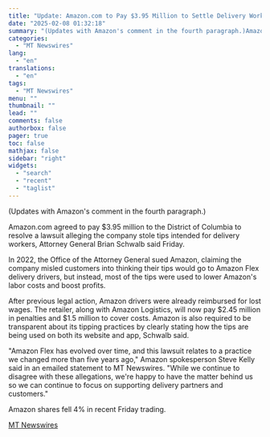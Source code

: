 ```yaml
---
title: "Update: Amazon.com to Pay $3.95 Million to Settle Delivery Workers Tips Lawsuit"
date: "2025-02-08 01:32:18"
summary: "(Updates with Amazon's comment in the fourth paragraph.)Amazon.com agreed to pay $3.95 million to the District of Columbia to resolve a lawsuit alleging the company stole tips intended for delivery workers, Attorney General Brian Schwalb said Friday. In 2022, the Office of the Attorney General sued Amazon, claiming the company..."
categories:
  - "MT Newswires"
lang:
  - "en"
translations:
  - "en"
tags:
  - "MT Newswires"
menu: ""
thumbnail: ""
lead: ""
comments: false
authorbox: false
pager: true
toc: false
mathjax: false
sidebar: "right"
widgets:
  - "search"
  - "recent"
  - "taglist"
---
```


(Updates with Amazon's comment in the fourth paragraph.)

Amazon.com agreed to pay $3.95 million to the District of Columbia to resolve a lawsuit alleging the company stole tips intended for delivery workers, Attorney General Brian Schwalb said Friday.

In 2022, the Office of the Attorney General sued Amazon, claiming the company misled customers into thinking their tips would go to Amazon Flex delivery drivers, but instead, most of the tips were used to lower Amazon's labor costs and boost profits.

After previous legal action, Amazon drivers were already reimbursed for lost wages. The retailer, along with Amazon Logistics, will now pay $2.45 million in penalties and $1.5 million to cover costs. Amazon is also required to be transparent about its tipping practices by clearly stating how the tips are being used on both its website and app, Schwalb said.

"Amazon Flex has evolved over time, and this lawsuit relates to a practice we changed more than five years ago," Amazon spokesperson Steve Kelly said in an emailed statement to MT Newswires. "While we continue to disagree with these allegations, we're happy to have the matter behind us so we can continue to focus on supporting delivery partners and customers."

Amazon shares fell 4% in recent Friday trading.

[MT Newswires](https://www.tradingview.com/news/mtnewswires.com:20250207:A3312876:0/)
